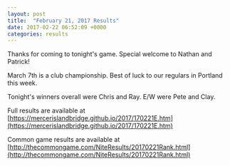 ```yaml
---
layout: post
title:  "February 21, 2017 Results"
date: 2017-02-22 06:52:09 +0000
categories: results
---
```

Thanks for coming to tonight's game. Special welcome to Nathan and Patrick!

March 7th is a club championship. Best of luck to our regulars in Portland this week.

Tonight's winners overall were Chris and Ray. E/W were Pete and Clay.

Full results are available at [https://mercerislandbridge.github.io/2017/170221E.htm](https://mercerislandbridge.github.io/2017/170221E.htm)

Common game results are available at [http://thecommongame.com/NiteResults/20170221Rank.html](http://thecommongame.com/NiteResults/20170221Rank.html)
